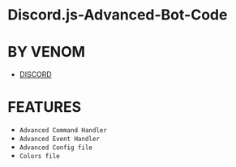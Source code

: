 # Discord.js-Advanced-Bot-Code

# BY VENOM
- [DISCORD](https://discord.gg/yEykfn4w99)


# FEATURES
- ```Advanced Command Handler```
- ```Advanced Event Handler```
- ```Advanced Config file```
- ```Colors file```
